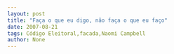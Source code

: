 ```yaml
---
layout: post
title: "Faça o que eu digo, não faça o que eu faço"
date: 2007-08-21
tags: Código Eleitoral,facada,Naomi Campbell
author: None
---
```

 